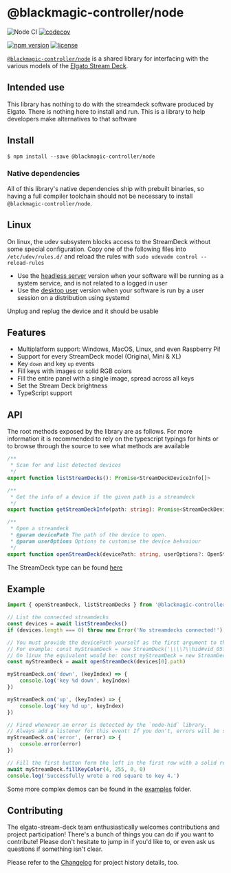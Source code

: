 # @blackmagic-controller/node

![Node CI](https://github.com/Julusian/node-blackmagic-controller/workflows/Node%20CI/badge.svg)
[![codecov](https://codecov.io/gh/Julusian/node-blackmagic-controller/branch/master/graph/badge.svg?token=Hl4QXGZJMF)](https://codecov.io/gh/Julusian/node-blackmagic-controller)

[![npm version](https://img.shields.io/npm/v/@blackmagic-controller/node.svg)](https://npm.im/@blackmagic-controller/node)
[![license](https://img.shields.io/npm/l/@blackmagic-controller/node.svg)](https://npm.im/@blackmagic-controller/node)

[`@blackmagic-controller/node`](https://github.com/julusian/node-blackmagic-controller) is a shared library for interfacing
with the various models of the [Elgato Stream Deck](https://www.elgato.com/en/gaming/stream-deck).

## Intended use

This library has nothing to do with the streamdeck software produced by Elgato. There is nothing here to install and run. This is a library to help developers make alternatives to that software

## Install

`$ npm install --save @blackmagic-controller/node`

### Native dependencies

All of this library's native dependencies ship with prebuilt binaries, so having a full compiler toolchain should not be necessary to install `@blackmagic-controller/node`.

## Linux

On linux, the udev subsystem blocks access to the StreamDeck without some special configuration.
Copy one of the following files into `/etc/udev/rules.d/` and reload the rules with `sudo udevadm control --reload-rules`

-   Use the [headless server](./udev/50-blackmagic-controller-headless.rules) version when your software will be running as a system service, and is not related to a logged in user
-   Use the [desktop user](./udev/50-blackmagic-controller-user.rules) version when your software is run by a user session on a distribution using systemd

Unplug and replug the device and it should be usable

## Features

-   Multiplatform support: Windows, MacOS, Linux, and even Raspberry Pi!
-   Support for every StreamDeck model (Original, Mini & XL)
-   Key `down` and key `up` events
-   Fill keys with images or solid RGB colors
-   Fill the entire panel with a single image, spread across all keys
-   Set the Stream Deck brightness
-   TypeScript support

## API

The root methods exposed by the library are as follows. For more information it is recommended to rely on the typescript typings for hints or to browse through the source to see what methods are available

```typescript
/**
 * Scan for and list detected devices
 */
export function listStreamDecks(): Promise<StreamDeckDeviceInfo[]>

/**
 * Get the info of a device if the given path is a streamdeck
 */
export function getStreamDeckInfo(path: string): Promise<StreamDeckDeviceInfo | undefined>

/**
 * Open a streamdeck
 * @param devicePath The path of the device to open.
 * @param userOptions Options to customise the device behvaiour
 */
export function openStreamDeck(devicePath: string, userOptions?: OpenStreamDeckOptionsNode): Promise<StreamDeck>
```

The StreamDeck type can be found [here](/packages/core/src/models/types.ts#L15)

## Example

```typescript
import { openStreamDeck, listStreamDecks } from '@blackmagic-controller/node'

// List the connected streamdecks
const devices = await listStreamDecks()
if (devices.length === 0) throw new Error('No streamdecks connected!')

// You must provide the devicePath yourself as the first argument to the constructor.
// For example: const myStreamDeck = new StreamDeck('\\\\?\\hid#vid_05f3&pid_0405&mi_00#7&56cf813&0&0000#{4d1e55b2-f16f-11cf-88cb-001111000030}')
// On linux the equivalent would be: const myStreamDeck = new StreamDeck('0001:0021:00')
const myStreamDeck = await openStreamDeck(devices[0].path)

myStreamDeck.on('down', (keyIndex) => {
	console.log('key %d down', keyIndex)
})

myStreamDeck.on('up', (keyIndex) => {
	console.log('key %d up', keyIndex)
})

// Fired whenever an error is detected by the `node-hid` library.
// Always add a listener for this event! If you don't, errors will be silently dropped.
myStreamDeck.on('error', (error) => {
	console.error(error)
})

// Fill the first button form the left in the first row with a solid red color. This is asynchronous.
await myStreamDeck.fillKeyColor(4, 255, 0, 0)
console.log('Successfully wrote a red square to key 4.')
```

Some more complex demos can be found in the [examples](examples/) folder.

## Contributing

The elgato-stream-deck team enthusiastically welcomes contributions and project participation! There's a bunch of things you can do if you want to contribute! Please don't hesitate to jump in if you'd like to, or even ask us questions if something isn't clear.

Please refer to the [Changelog](CHANGELOG.md) for project history details, too.
